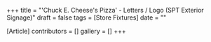 +++
title = "'Chuck E. Cheese's Pizza' - Letters / Logo (SPT Exterior Signage)"
draft = false
tags = [Store Fixtures]
date = ""

[Article]
contributors = []
gallery = []
+++